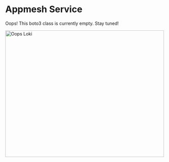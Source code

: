 # Appmesh Service

Oops! This boto3 class is currently empty. Stay tuned!

<img src="/aws_resource_validator/images/oops_loki.png" width="500" height="400" title="Oops Loki">

